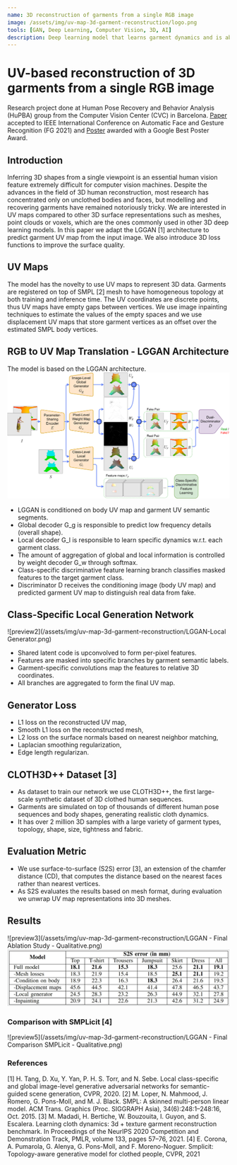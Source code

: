 ```yaml
---
name: 3D reconstruction of garments from a single RGB image
image: /assets/img/uv-map-3d-garment-reconstruction/logo.png
tools: [GAN, Deep Learning, Computer Vision, 3D, AI]
description: Deep learning model that learns garment dynamics and is able to reconstruct 3D garments from just a single RGB image.
---
```


# UV-based reconstruction of 3D garments from a single RGB image

Research project done at Human Pose Recovery and Behavior Analysis (HuPBA) group from the Computer Vision Center (CVC) in Barcelona. [Paper](https://www.researchgate.net/publication/358120826_UV-based_reconstruction_of_3D_garments_from_a_single_RGB_image) accepted to IEEE International Conference on Automatic Face and Gesture Recognition (FG 2021) and [Poster](https://sergioescalera.com/wp-content/uploads/2021/12/FG2021-UV-map-garment-reconstruction-poster.pdf) awarded with a Google Best Poster Award.

## Introduction
Inferring 3D shapes from a single viewpoint is an essential human vision feature extremely difficult for computer vision machines. Despite the advances in the field of 3D human reconstruction, most
research has concentrated only on unclothed bodies and faces, but modelling and recovering garments have remained notoriously tricky. We are interested in UV maps compared to other 3D surface 
representations such as meshes, point clouds or voxels, which are the ones commonly used in other 3D deep learning models. In this paper we adapt the LGGAN [1] architecture to predict
garment UV map from the input image. We also introduce 3D loss functions to improve the surface quality.

## UV Maps
The model has the novelty to use UV maps to represent 3D data. Garments are registered on top of SMPL [2] mesh to have homogeneous topology at both training and inference time. The UV coordinates 
are discrete points, thus UV maps have empty gaps between vertices. 
We use image inpainting techniques to estimate the values of the empty spaces and we use displacement UV maps that store garment vertices as an offset over the estimated SMPL body vertices.

## RGB to UV Map Translation - LGGAN Architecture
The model is based on the LGGAN architecture.
![preview](/assets/img/uv-map-3d-garment-reconstruction/LGGAN-Overview-ConditionBody.png)

- LGGAN is conditioned on body UV map and garment UV semantic segments.
- Global decoder G_g is responsible to predict low frequency details (overall shape).
- Local decoder G_l is responsible to learn specific dynamics w.r.t. each garment class.
- The amount of aggregation of global and local information is controlled by weight
decoder G_w through softmax.
- Class-specific discriminative feature learning branch classifies masked features to the
target garment class.
- Discriminator D receives the conditioning image (body UV map) and predicted
garment UV map to distinguish real data from fake.

## Class-Specific Local Generation Network
![preview2](/assets/img/uv-map-3d-garment-reconstruction/LGGAN-Local Generator.png)

- Shared latent code is upconvolved to form per-pixel features.
- Features are masked into specific branches by garment semantic labels.
- Garment-specific convolutions map the features to relative 3D coordinates.
- All branches are aggregated to form the final UV map.

## Generator Loss
- L1 loss on the
reconstructed UV map,
- Smooth L1 loss on the
reconstructed mesh,
- L2 loss on the surface
normals based on
nearest neighbor
matching,
- Laplacian smoothing
regularization,
- Edge length
regularizan.

## CLOTH3D++ Dataset [3]
- As dataset to train our network we use CLOTH3D++, the first
large-scale synthetic dataset of
3D clothed human sequences.
- Garments are simulated on top
of thousands of different human
pose sequences and body
shapes, generating realistic cloth
dynamics.
- It has over 2 million 3D samples
with a large variety of garment
types, topology, shape, size,
tightness and fabric. 

## Evaluation Metric
- We use surface-to-surface
(S2S) error [3], an extension
of the chamfer distance (CD),
that computes the distance
based on the nearest faces
rather than nearest vertices.
- As S2S evaluates the results
based on mesh format,
during evaluation we
unwrap UV map
representations into 3D
meshes.

## Results
![preview3](/assets/img/uv-map-3d-garment-reconstruction/LGGAN - Final Ablation Study - Qualitative.png)
![preview4](/assets/img/uv-map-3d-garment-reconstruction/results.png)

### Comparison with SMPLicit [4]
![preview5](/assets/img/uv-map-3d-garment-reconstruction/LGGAN - Final Comparison SMPLicit - Qualitative.png)

### References
[1] H. Tang, D. Xu, Y. Yan, P. H. S. Torr, and N. Sebe. Local class-specific and global image-level generative
adversarial networks for semantic-guided scene generation, CVPR, 2020.
[2] M. Loper, N. Mahmood, J. Romero, G. Pons-Moll, and M. J. Black. SMPL: A skinned multi-person linear
model. ACM Trans. Graphics (Proc. SIGGRAPH Asia), 34(6):248:1–248:16, Oct. 2015.
[3] M. Madadi, H. Bertiche, W. Bouzouita, I. Guyon, and S. Escalera. Learning cloth dynamics: 3d + texture
garment reconstruction benchmark. In Proceedings of the NeurIPS 2020 Competition and Demonstration
Track, PMLR, volume 133, pages 57–76, 2021.
[4] E. Corona, A. Pumarola, G. Alenya, G. Pons-Moll, and F. Moreno-Noguer. Smplicit: Topology-aware
generative model for clothed people, CVPR, 2021
